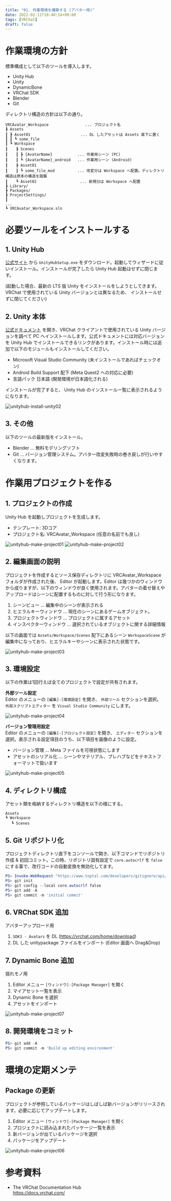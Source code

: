 ```yaml
---
title: "01. 作業環境を構築する (アバター用)"
date: 2022-02-11T18:40:14+09:00
tags: [VRChat]
draft: false
---
```


# 作業環境の方針
標準構成として以下のツールを導入します。

* Unity Hub
* Unity
* DynamicBone
* VRChat SDK
* Blender
* Git

ディレクトリ構造の方針は以下の通り。

```
VRCAvatar_Workspace                ... プロジェクト名
┣ Assets
┃ ┣ Asset01                      ... DL したアセットは Assets 直下に置く
┃ ┃ ┗ some_file
┃ ┗ Workspace
┃ 　 ┣ Scenes
┃ 　 ┃ ┣ {AvatarName}           ... 作業用シーン (PC)
┃ 　 ┃ ┗ {AvatarName}_android   ... 作業用シーン (Android)
┃ 　 ┣ Asset01
┃ 　 ┃ ┗ some_file_mod          ... 改変分は Workspace へ配置。ディレクトリ構造は原本の構造を踏襲
┃ 　 ┗ Asset02                   ... 新規分は Workspace へ配置
┣ Library/
┣ Packages/
┣ ProjectSettings/
┃
...
┗ VRCAvatar_Workspace.sln
```

# 必要ツールをインストールする

## 1. Unity Hub
[公式サイト](https://unity.com/download) から `UnityHubSetup.exe` をダウンロード。起動してウィザードに従いインストール。インストールが完了したら Unity Hub 起動はせずに閉じます。

(起動した場合、最新の LTS 版 Unity をインストールをしようとしてきます。 VRChat で使用されている Unity バージョンとは異なるため、 インストールせずに閉じてください)

## 2. Unity 本体
[公式ドキュメント](https://docs.vrchat.com/docs/current-unity-version) を開き、VRChat クライアントで使用されている Unity バージョンを調べて PC へインストールします。公式ドキュメントには対応バージョンを Unity Hub でインストールできるリンクがあります。インストール時には追加で以下のモジュールもインストールしてください。

* Microsoft Visual Studio Community (未インストールであればチェックオン)
* Android Build Support 配下 (Meta Quest2 への対応に必要)
* 言語パック 日本語 (開発環境が日本語化される)

インストールが完了すると、 Unity Hub のインストール一覧に表示されるようになります。

![unityhub-install-unity02](image/unityhub-install-unity02.jpg)

## 3. その他
以下のツールの最新版をインストール。

* Blender ... 無料モデリングソフト
* Git ... バージョン管理システム。アバター改変失敗時の巻き戻しが行いやすくなります。

# 作業用プロジェクトを作る
## 1. プロジェクトの作成
Unity Hub を起動しプロジェクトを生成します。

* テンプレート: 3Dコア
* プロジェクト名: VRCAvatar_Workspace (任意の名前でも良し)

![unityhub-make-project01](image/unityhub-make-project01.jpg)
![unityhub-make-project02](image/unityhub-make-project02.jpg)

## 2. 編集画面の説明
プロジェクトを作成するとソース保存ディレクトリに VRCAvatar_Workspace フォルダが作成された後、 Editor が起動します。Editor は幾つかのウィンドウから成りますが、以下のウィンドウが良く使用されます。アバターの着せ替えやアップロードはシーンに配置するものに対して行う形になります。

1. シーンビュー ... 編集中のシーンが表示される
2. ヒエラルキーウィンドウ ... 現在のシーンにあるゲームオブジェクト。
3. プロジェクトウィンドウ ... プロジェクトに属するアセット
4. インスペクターウィンドウ ... 選択されているオブジェクトに関する詳細情報

以下の画面では `Assets/Workspace/Scenes` 配下にあるシーン `WorkspaceScene` が編集中になっており、ヒエラルキーやシーンに表示された状態です。

![unityhub-make-project03](image/unityhub-make-project03.png)

## 3. 環境設定
以下の作業は1回行えば全てのプロジェクトで設定が共有されます。  

**外部ツール設定**  
Editor のメニューの `[編集]-[環境設定]` を開き、 `外部ツール` セクションを選択。 `外部スクリプトエディター` を `Visual Studio Community` にします。

![unityhub-make-project04](image/unityhub-make-project04.png)

**バージョン管理用設定**  
Editor のメニューの `[編集]-[プロジェクト設定]` を開き、 `エディター` セクションを選択。表示される設定項目のうち、以下項目を画像のように設定。

* バージョン管理 ... Meta ファイルを可視状態にします
* アセットのシリアル化 ... シーンやマテリアル、プレハブなどをテキストフォーマットで扱います

![unityhub-make-project05](image/unityhub-make-project05.png)

## 4. ディレクトリ構成
アセット類を格納するディレクトリ構造を以下の様にする。  

```
Assets
┗ Workspace
　 ┗ Scenes
```

## 5. Git リポジトリ化
プロジェクトディレクトリ直下をコンソールで開き、以下コマンドでリポジトリ作成 & 初回コミット。この時、リポジトリ固有設定で `core.autocrlf` を `false` にする事で、改行コードの自動変換を無効化してます。

```powershell
PS> Invoke-WebRequest "https://www.toptal.com/developers/gitignore/api/Unity" -OutFile ".gitignore"
PS> git init
PS> git config --local core.autocrlf false
PS> git add -A
PS> git commit -m 'initial commit'
```

## 6. VRChat SDK 追加
アバターアップロード用

1. `SDK3 - Avatars` を DL (https://vrchat.com/home/download)
2. DL した unitypackage ファイルをインポート (Editor 画面へ Drag&Drop)

## 7. Dynamic Bone 追加
揺れモノ用

1. Editor メニュー `[ウィンドウ]-[Package Manager]` を開く
2. マイアセット一覧を表示
3. Dynamic Bone を選択
4. アセットをインポート

![unityhub-make-project07](image/unityhub-make-project07.png)

## 8. 開発環境をコミット

```powershell
PS> git add -A
PS> git commit -m 'Build up editing environment'
```

# 環境の定期メンテ
## Package の更新
プロジェクトが参照しているパッケージはしばしば新バージョンがリリースされます。必要に応じてアップデートします。

1. Editor メニュー `[ウィンドウ]-[Package Manager]` を開く
2. プロジェクトに読み込まれたパッケージ一覧を表示
3. 新バージョンが出ているパッケージを選択
4. パッケージをアップデート

![unityhub-make-project06](image/unityhub-make-project06.png)

# 参考資料
* The VRChat Documentation Hub  
  https://docs.vrchat.com/